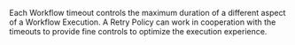 Each Workflow timeout controls the maximum duration of a different aspect of a Workflow Execution.
A Retry Policy can work in cooperation with the timeouts to provide fine controls to optimize the execution experience.
